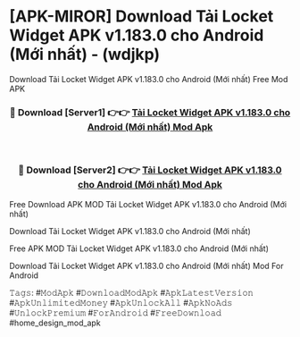 # [APK-MIROR] Download Tải Locket Widget APK v1.183.0 cho Android (Mới nhất) - (wdjkp)
Download Tải Locket Widget APK v1.183.0 cho Android (Mới nhất) Free Mod APK

<div align="center">
<h3>🔴 Download [Server1] 👉👉 <a href="https://apk-comot.site?title=Tải_Locket_Widget_APK_v1.183.0_cho_Android_(Mới_nhất)">Tải Locket Widget APK v1.183.0 cho Android (Mới nhất) Mod Apk</a></h3><br>

<h3>🔴 Download [Server2] 👉👉 <a href="https://apk-comot.site?title=Tải_Locket_Widget_APK_v1.183.0_cho_Android_(Mới_nhất)">Tải Locket Widget APK v1.183.0 cho Android (Mới nhất) Mod Apk</a></h3>
</div>


Free Download APK MOD Tải Locket Widget APK v1.183.0 cho Android (Mới nhất)

Download Tải Locket Widget APK v1.183.0 cho Android (Mới nhất) 

Free APK MOD Tải Locket Widget APK v1.183.0 cho Android (Mới nhất) 

Download Tải Locket Widget APK v1.183.0 cho Android (Mới nhất) Mod For Android

𝚃𝚊𝚐𝚜: #𝙼𝚘𝚍𝙰𝚙𝚔 #𝙳𝚘𝚠𝚗𝚕𝚘𝚊𝚍𝙼𝚘𝚍𝙰𝚙𝚔 #𝙰𝚙𝚔𝙻𝚊𝚝𝚎𝚜𝚝𝚅𝚎𝚛𝚜𝚒𝚘𝚗 #𝙰𝚙𝚔𝚄𝚗𝚕𝚒𝚖𝚒𝚝𝚎𝚍𝙼𝚘𝚗𝚎𝚢 #𝙰𝚙𝚔𝚄𝚗𝚕𝚘𝚌𝚔𝙰𝚕𝚕 #𝙰𝚙𝚔𝙽𝚘𝙰𝚍𝚜 #𝚄𝚗𝚕𝚘𝚌𝚔𝙿𝚛𝚎𝚖𝚒𝚞𝚖 #𝙵𝚘𝚛𝙰𝚗𝚍𝚛𝚘𝚒𝚍 #𝙵𝚛𝚎𝚎𝙳𝚘𝚠𝚗𝚕𝚘𝚊𝚍 #home_design_mod_apk